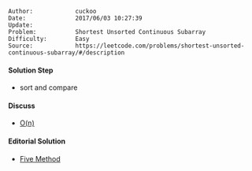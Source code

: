 
    Author:            cuckoo
    Date:              2017/06/03 10:27:39
    Update:            
    Problem:           Shortest Unsorted Continuous Subarray
    Difficulty:        Easy
    Source:            https://leetcode.com/problems/shortest-unsorted-continuous-subarray/#/description

#### Solution Step
 - sort and compare

#### Discuss
 - [O(n)](https://discuss.leetcode.com/topic/89282/java-o-n-time-o-1-space/9)

#### Editorial Solution
 - [Five Method](https://leetcode.com/articles/shortest-unsorted-continous-subarray/)
